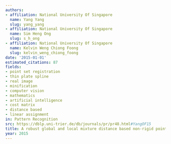 ```yaml
---
authors:
- affiliation: National University Of Singapore
  name: Yang Yang
  slug: yang_yang
- affiliation: National University Of Singapore
  name: Sim Heng Ong
  slug: s_h_ong
- affiliation: National University Of Singapore
  name: Kelvin Weng Chiong Foong
  slug: kelvin_weng_chiong_foong
date: '2015-01-01'
estimated_citations: 87
fields:
- point set registration
- thin plate spline
- real image
- minification
- computer vision
- mathematics
- artificial intelligence
- cost matrix
- distance based
- linear assignment
in: Pattern Recognition
src: https://dblp.uni-trier.de/db/journals/pr/pr48.html#YangOF15
title: A robust global and local mixture distance based non-rigid point set registration
year: 2015
---
```


